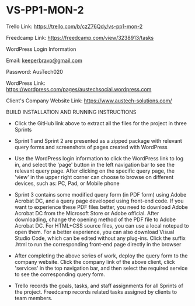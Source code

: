 # VS-PP1-MON-2

Trello Link: https://trello.com/b/czZ76Qdy/vs-pp1-mon-2

Freedcamp Link: https://freedcamp.com/view/3238913/tasks

WordPress Login Information

Email: keeperbravo@gmail.com

Password: AusTech020

WordPress Link: https://wordpress.com/pages/austechsocial.wordpress.com

Client's Company Website Link: https://www.austech-solutions.com/

BUILD INSTALLATION AND RUNNING INSTRUCTIONS

- Click the GitHub link above to extract all the files for the project in three Sprints

- Sprint 1 and Sprint 2 are presented as a zipped package with relevant query forms 
  and screenshots of pages created with WordPress

- Use the WordPress login information to click the WordPress link to log in, 
  and select the 'page' button in the left navigation bar to see the relevant query page. 
  After clicking on the specific query page, the 'view' in the upper right corner can 
  choose to browse on different devices, such as: PC, Pad, or Mobile phone

- Sprint 3 contains some modified query form (in PDF form) using Adobe Acrobat DC, 
  and a query page developed using front-end code. If you want to experience these 
  PDF files better, you need to download Adobe Acrobat DC from the Microsoft Store 
  or Adobe official. After downloading, change the opening method of the PDF file 
  to Adobe Acrobat DC. For HTML+CSS source files, you can use a local notepad to 
  open them. For a better experience, you can also download Visual Studio Code, 
  which can be edited without any plug-ins. Click the suffix .html to run the 
  corresponding front-end page directly in the browser
  
- After completing the above series of work, deploy the query form to the company 
  website. Click the company link of the above client, click 'services' in the top 
  navigation bar, and then select the required service to see the corresponding 
  query form.
  
- Trello records the goals, tasks, and staff assignments for all Sprints of the project. 
  Freedcamp records related tasks assigned by clients to team members.









